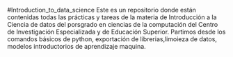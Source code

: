 #Introduction_to_data_science
Este es un repositorio donde están contenidas todas las prácticas y tareas de la materia de Introducción a la Ciencia de datos del porsgrado en ciencias de la computación del Centro de Investigación Especializada y de Educación Superior. Partimos desde los comandos básicos de python, exportación de librerias,limoieza de datos, modelos introductorios de aprendizaje maquina. 
